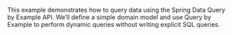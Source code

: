 This example demonstrates how to query data using the Spring Data Query by Example API.
We’ll define a simple domain model and use Query by Example to perform dynamic queries without writing explicit SQL queries.

